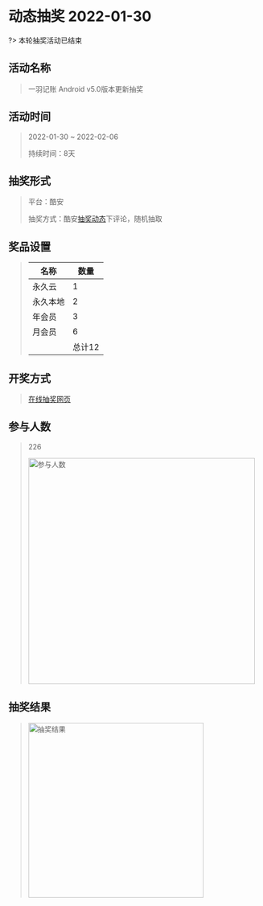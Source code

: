 # 动态抽奖 2022-01-30

?> 本轮抽奖活动已结束

## 活动名称

> 一羽记账 Android v5.0版本更新抽奖

## 活动时间

> 2022-01-30 ~ 2022-02-06
> 
> 持续时间：8天

## 抽奖形式

> 平台：酷安
> 
> 抽奖方式：酷安[抽奖动态](https://www.coolapk.com/feed/33207104?shareKey=YjQ2YjhlZTkxMTFmNjNjY2I4MmI~&shareUid=1171218&shareFrom=com.coolapk.market_12.5.4)下评论，随机抽取

## 奖品设置

> | 名称   | 数量   |
> | ---- | ---- |
> | 永久云  | 1    |
> | 永久本地 | 2    |
> | 年会员  | 3    |
> | 月会员  | 6    |
> |      | 总计12 |

## 开奖方式

> [在线抽奖网页](http://www.99cankao.com/numbers/online-lottery.php)

## 参与人数

> 226
> 
> <img src="https://s1.ax1x.com/2023/02/21/pSj3vCj.png" title="" alt="参与人数" width="450">

## 抽奖结果

> <img src="https://s1.ax1x.com/2023/02/21/pSj3X5Q.png" title="" alt="抽奖结果" width="348">